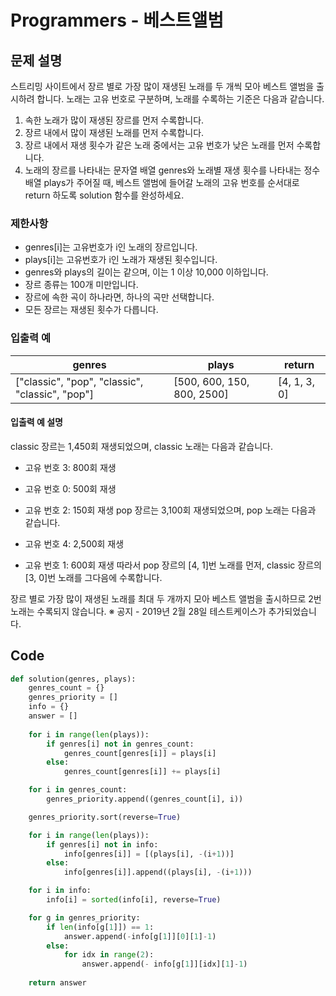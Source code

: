 # Programmers - 베스트앨범
## 문제 설명
스트리밍 사이트에서 장르 별로 가장 많이 재생된 노래를 두 개씩 모아 베스트 앨범을 출시하려 합니다. 노래는 고유 번호로 구분하며, 노래를 수록하는 기준은 다음과 같습니다.

1. 속한 노래가 많이 재생된 장르를 먼저 수록합니다.
2. 장르 내에서 많이 재생된 노래를 먼저 수록합니다.
3. 장르 내에서 재생 횟수가 같은 노래 중에서는 고유 번호가 낮은 노래를 먼저 수록합니다.
4. 노래의 장르를 나타내는 문자열 배열 genres와 노래별 재생 횟수를 나타내는 정수 배열 plays가 주어질 때, 베스트 앨범에 들어갈 노래의 고유 번호를 순서대로 return 하도록 solution 함수를 완성하세요.

### 제한사항
- genres[i]는 고유번호가 i인 노래의 장르입니다.
- plays[i]는 고유번호가 i인 노래가 재생된 횟수입니다.
- genres와 plays의 길이는 같으며, 이는 1 이상 10,000 이하입니다.
- 장르 종류는 100개 미만입니다.
- 장르에 속한 곡이 하나라면, 하나의 곡만 선택합니다.
- 모든 장르는 재생된 횟수가 다릅니다.

### 입출력 예
|genres|	plays|	return|
|----------|---------|-------|
|["classic", "pop", "classic", "classic", "pop"]	|[500, 600, 150, 800, 2500]|	[4, 1, 3, 0]|

#### 입출력 예 설명
classic 장르는 1,450회 재생되었으며, classic 노래는 다음과 같습니다.

- 고유 번호 3: 800회 재생
- 고유 번호 0: 500회 재생
- 고유 번호 2: 150회 재생
pop 장르는 3,100회 재생되었으며, pop 노래는 다음과 같습니다.

- 고유 번호 4: 2,500회 재생
- 고유 번호 1: 600회 재생
따라서 pop 장르의 [4, 1]번 노래를 먼저, classic 장르의 [3, 0]번 노래를 그다음에 수록합니다.

장르 별로 가장 많이 재생된 노래를 최대 두 개까지 모아 베스트 앨범을 출시하므로 2번 노래는 수록되지 않습니다.
※ 공지 - 2019년 2월 28일 테스트케이스가 추가되었습니다.


## Code
```python
def solution(genres, plays):
    genres_count = {}
    genres_priority = []
    info = {}
    answer = []
    
    for i in range(len(plays)):
        if genres[i] not in genres_count:
            genres_count[genres[i]] = plays[i]
        else:
            genres_count[genres[i]] += plays[i]

    for i in genres_count:
        genres_priority.append((genres_count[i], i))

    genres_priority.sort(reverse=True)

    for i in range(len(plays)):
        if genres[i] not in info:
            info[genres[i]] = [(plays[i], -(i+1))]
        else:
            info[genres[i]].append((plays[i], -(i+1)))

    for i in info:
        info[i] = sorted(info[i], reverse=True)

    for g in genres_priority:
        if len(info[g[1]]) == 1:
            answer.append(-info[g[1]][0][1]-1)
        else:
            for idx in range(2):
                answer.append(- info[g[1]][idx][1]-1)
                
    return answer
```
